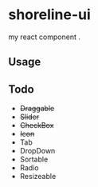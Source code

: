 # shoreline-ui
my react component .

## Usage

## Todo

- ~~Draggable~~
- ~~Slider~~
- ~~CheckBox~~
- ~~Icon~~
- Tab
- DropDown
- Sortable
- Radio
- Resizeable
